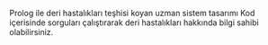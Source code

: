 Prolog ile deri hastalıkları teşhisi koyan uzman sistem tasarımı
Kod içerisinde sorguları çalıştırarak deri hastalıkları hakkında bilgi sahibi olabilirsiniz.

